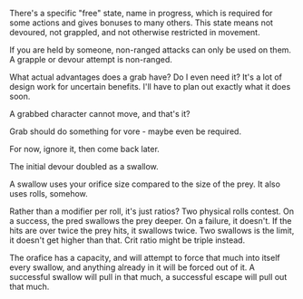 There's a specific "free" state, name in progress, which is required for some
actions and gives bonuses to many others. This state means not devoured, not
grappled, and not otherwise restricted in movement.

If you are held by someone, non-ranged attacks can only be used on them. A
grapple or devour attempt is non-ranged.

What actual advantages does a grab have? Do I even need it? It's a lot of design
work for uncertain benefits. I'll have to plan out exactly what it does soon.

A grabbed character cannot move, and that's it?

Grab should do something for vore - maybe even be required.

For now, ignore it, then come back later.

The initial devour doubled as a swallow.

A swallow uses your orifice size compared to the size of the prey. It also uses
rolls, somehow.

Rather than a modifier per roll, it's just ratios? Two physical rolls contest.
On a success, the pred swallows the prey deeper. On a failure, it doesn't. If
the hits are over twice the prey hits, it swallows twice. Two swallows is the
limit, it doesn't get higher than that. Crit ratio might be triple instead.

The orafice has a capacity, and will attempt to force that much into itself
every swallow, and anything already in it will be forced out of it. A successful
swallow will pull in that much, a successful escape will pull out that much.
